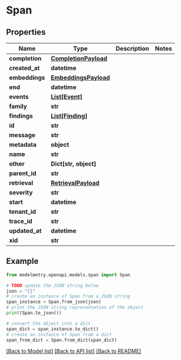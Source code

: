 # Span


## Properties

Name | Type | Description | Notes
------------ | ------------- | ------------- | -------------
**completion** | [**CompletionPayload**](CompletionPayload.md) |  | 
**created_at** | **datetime** |  | 
**embeddings** | [**EmbeddingsPayload**](EmbeddingsPayload.md) |  | 
**end** | **datetime** |  | 
**events** | [**List[Event]**](Event.md) |  | 
**family** | **str** |  | 
**findings** | [**List[Finding]**](Finding.md) |  | 
**id** | **str** |  | 
**message** | **str** |  | 
**metadata** | **object** |  | 
**name** | **str** |  | 
**other** | **Dict[str, object]** |  | 
**parent_id** | **str** |  | 
**retrieval** | [**RetrievalPayload**](RetrievalPayload.md) |  | 
**severity** | **str** |  | 
**start** | **datetime** |  | 
**tenant_id** | **str** |  | 
**trace_id** | **str** |  | 
**updated_at** | **datetime** |  | 
**xid** | **str** |  | 

## Example

```python
from modelmetry.openapi.models.span import Span

# TODO update the JSON string below
json = "{}"
# create an instance of Span from a JSON string
span_instance = Span.from_json(json)
# print the JSON string representation of the object
print(Span.to_json())

# convert the object into a dict
span_dict = span_instance.to_dict()
# create an instance of Span from a dict
span_from_dict = Span.from_dict(span_dict)
```
[[Back to Model list]](../README.md#documentation-for-models) [[Back to API list]](../README.md#documentation-for-api-endpoints) [[Back to README]](../README.md)


